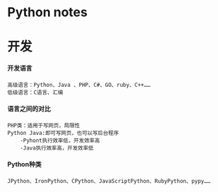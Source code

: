 # Python notes

# 开发

#### 开发语言
	高级语言：Python、Java 、PHP、C#、GO、ruby、C++……
	低级语言：C语言、汇编
#### 语言之间的对比
	PHP类：适用于写网页，局限性
	Python Java:即可写网页，也可以写后台程序
		-Pyhont执行效率低，开发效率高
		-Java执行效率高，开发效率低
#### Python种类
	JPython、IronPython、CPython、JavaScriptPython、RubyPython、pypy……
   
